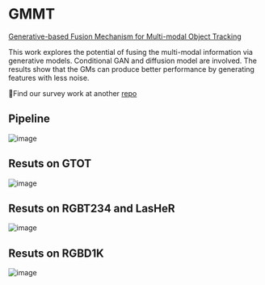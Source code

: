 # GMMT
[Generative-based Fusion Mechanism for Multi-modal Object Tracking](https://arxiv.org/abs/2309.01728)

This work explores the potential of fusing the multi-modal information via generative models.
Conditional GAN and diffusion model are involved. The results show that the GMs can produce better performance by generating features with less noise.

🫵Find our survey work at another [repo](https://github.com/Zhangyong-Tang/Survey-for-MultiModal-Visual-Object-Tracking)


## Pipeline

![image](https://github.com/Zhangyong-Tang/GMMT/assets/28916428/ac62056d-d81a-42ba-9df2-c4073c054e15)



## Resuts on GTOT

![image](https://github.com/Zhangyong-Tang/GMMT/assets/28916428/0186f3fc-5703-43b7-9f4d-6efeb1890edb)

## Resuts on RGBT234 and LasHeR

![image](https://github.com/Zhangyong-Tang/GMMT/assets/28916428/9ee235d1-63f5-477a-a39c-5a1e40b7c65d)

## Resuts on RGBD1K

![image](https://github.com/Zhangyong-Tang/GMMT/assets/28916428/fe3723b9-f8fc-4173-8740-f98c3292d2de)

